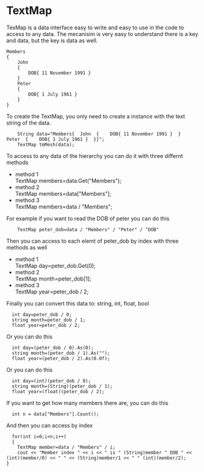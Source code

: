 # TextMap
TexMap is a data interface easy to write and easy to use in the code to access to any data.
The mecanisim is very easy to understand there is a key and data, but the key is data as well.
```
Members
{
    John
    {
        DOB{ 11 November 1991 }
	}
    Peter
    {
        DOB{ 1 July 1961 }
    }
}
```

To create the TextMap, you only need to create a instance with the text string of the data.
```
    String data="Members{  John  {    DOB{ 11 November 1991 }  }  Peter  {    DOB{ 1 July 1961 }  }}";
    TextMap tmMesh(data);
```	

To access to any data of the hierarchy you can do it with three differnt methods
* method 1  
	TextMap members=data.Get("Members");
* method 2  
	TextMap members=data["Members"];
* method 3  
	TextMap members=data / "Members";
 
For example if you want to read the DOB of peter you can do this  
```
    TextMap peter_dob=data / "Members" / "Peter" / "DOB"
```
  
Then you can access to each elemt of peter_dob by index with three methods as well
* method 1  
  TextMap day=peter_dob.Get(0);
* method 2  
  TextMap month=peter_dob[1];
* method 3  
  TextMap year=peter_dob / 2;  
  
Finally you can convert this data to: string, int, float, bool  
```
  int day=peter_dob / 0;  
  string month=peter_dob / 1;  
  float year=peter_dob / 2; 
```  
    
Or you can do this   
```
  int day=(peter_dob / 0).As(0);  
  string month=(peter_dob / 1).As("");  
  float year=(peter_dob / 2).As(0.0f);  
```
  
Or you can do this   
```
  int day=(int)(peter_dob / 0);  
  string month=(String)(peter_dob / 1);  
  float year=(float)(peter_dob / 2);  
```
  
If you want to get how many members there are, you can do this  
```
  int n = data["Members"].Count();  
```
  
And then you can access by index   
```
  for(int i=0;i<n;i++)  
  {  
    TextMap member=data / "Members" / i;  
    cout << "Member index " << i << " is " (String)member " DOB " << (int)(member/0) << " " << (String)member/1 << " " (int)(member/2);    }  
```
  
